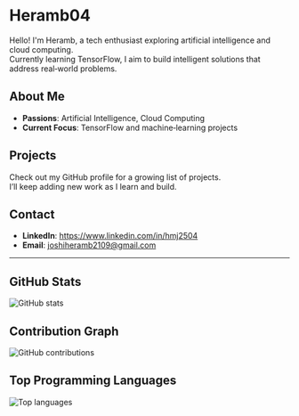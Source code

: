 # Heramb04

Hello! I'm Heramb, a tech enthusiast exploring artificial intelligence and cloud computing.  
Currently learning TensorFlow, I aim to build intelligent solutions that address real‑world problems.

## About Me
- **Passions**: Artificial Intelligence, Cloud Computing  
- **Current Focus**: TensorFlow and machine‑learning projects

## Projects
Check out my GitHub profile for a growing list of projects.  
I’ll keep adding new work as I learn and build.

## Contact
- **LinkedIn**: https://www.linkedin.com/in/hmj2504  
- **Email**: joshiheramb2109@gmail.com

---

## GitHub Stats
![GitHub stats](https://github-readme-stats.vercel.app/api?username=Heramb04&show_icons=true&theme=radical)

## Contribution Graph
![GitHub contributions](https://github-readme-activity-graph.vercel.app/graph?username=Heramb04&theme=react&hide_border=true)

## Top Programming Languages
![Top languages](https://github-readme-stats.vercel.app/api/top-langs?username=Heramb04&layout=compact)
